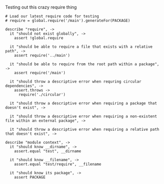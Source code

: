 Testing out this crazy require thing

    # Load our latest require code for testing
    # require = global.require('/main').generateFor(PACKAGE)

    describe "require", ->
      it "should not exist globally", ->
        assert !global.require

      it "should be able to require a file that exists with a relative path", ->
        assert require('../main')

      it "should be able to require from the root path within a package", ->
        assert require('/main')

      it "should throw a descriptive error when requring circular dependencies", ->
        assert.throws ->
          require('./circular')

      it "should throw a descriptive error when requiring a package that doesn't exist", ->
      
      it "should throw a descriptive error when requiring a non-existent file within an external package", ->
      
      it "should throw a descriptive error when requiring a relative path that doesn't exist", ->

    describe "module context", ->
      it "should know __dirname", ->
        assert.equal "test", __dirname
        
      it "should know __filename", ->
        assert.equal "test/require", __filename
        
      it "should know its package", ->
        assert PACKAGE
